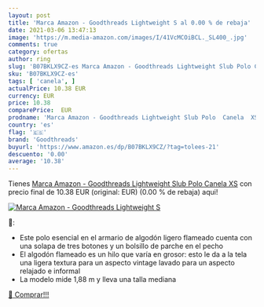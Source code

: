 ```yaml
---
layout: post
title: 'Marca Amazon - Goodthreads Lightweight S al 0.00 % de rebaja'
date: 2021-03-06 13:47:13
image: 'https://m.media-amazon.com/images/I/41VcMCOiBCL._SL400_.jpg'
comments: true
category: ofertas
author: ring
slug: 'B07BKLX9CZ-es Marca Amazon - Goodthreads Lightweight Slub Polo Canela XS'
sku: 'B07BKLX9CZ-es'
tags: [ 'canela', ]
actualPrice: 10.38 EUR
currency: EUR
price: 10.38
comparePrice:  EUR
prodname: 'Marca Amazon - Goodthreads Lightweight Slub Polo  Canela  XS'
country: 'es'
flag: '🇪🇸'
brand: 'Goodthreads'
buyurl: 'https://www.amazon.es/dp/B07BKLX9CZ/?tag=tolees-21'
descuento: '0.00'
average: '10.38'
---
```


Tienes [Marca Amazon - Goodthreads Lightweight Slub Polo  Canela  XS](https://www.amazon.es/dp/B07BKLX9CZ/?tag=tolees-21) con precio final de  10.38 EUR (original:  EUR) (0.00 %  de rebaja) aqui!

[![Marca Amazon - Goodthreads Lightweight S](https://m.media-amazon.com/images/I/41VcMCOiBCL._SL400_.jpg)](https://www.amazon.es/dp/B07BKLX9CZ/?tag=tolees-21)

🔎:

- Este polo esencial en el armario de algodón ligero flameado cuenta con una solapa de tres botones y un bolsillo de parche en el pecho
- El algodón flameado es un hilo que varía en grosor: esto le da a la tela una ligera textura para un aspecto vintage lavado para un aspecto relajado e informal
- La modelo mide 1,88 m y lleva una talla mediana

[🛒 Comprar!!!](https://www.amazon.es/dp/B07BKLX9CZ/?tag=tolees-21)
